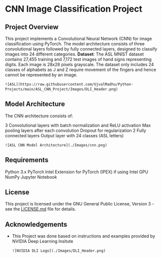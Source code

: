 # CNN Image Classification Project
## Project Overview
This project implements a Convolutional Neural Network (CNN) for image classification using PyTorch. The model architecture consists of three convolutional layers followed by fully connected layers, designed to classify images into 24 different categories.
**Dataset**: The ASL MNIST dataset contains 27,455 training and 7,172 test images of hand signs representing digits. Each image is 28x28 pixels grayscale. The dataset only includes 24 classes of alphabets as J and Z require movement of the fingers and hence cannot be represented by an image.

    ![ASL](https://raw.githubusercontent.com/UjvalMadhu/Python-Projects/main/ASL_CNN_Project/Images/DLI_Header.png)

## Model Architecture

The CNN architecture consists of:

3 Convolutional layers with batch normalization and ReLU activation
Max pooling layers after each convolution
Dropout for regularization
2 Fully connected layers
Output layer with 24 classes (ASL letters)

    ![ASL CNN Model Architecture](./Images/cnn.png)

## Requirements

Python 3.x
PyTorch
Intel Extension for PyTorch (IPEX) if using Intel GPU
NumPy
Jupyter Notebook

## License

This project is licensed under the GNU General Public License, Version 3 - see the [LICENSE.md](../LICENSE.md) file for details.


## Acknowledgements
- This Project was done based on instructions and examples provided by NVIDIA Deep Learning Insitute

      ![NVIDIA DLI Logo](./Images/DLI_Header.png)
